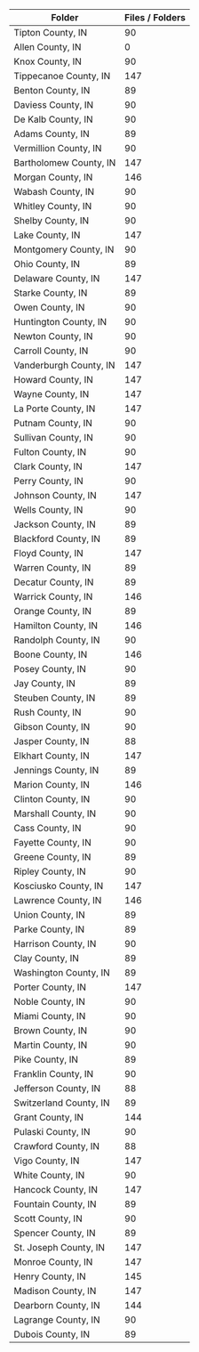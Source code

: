 | Folder                 |   Files / Folders |
|------------------------|-------------------|
| Tipton County, IN      |                90 |
| Allen County, IN       |                 0 |
| Knox County, IN        |                90 |
| Tippecanoe County, IN  |               147 |
| Benton County, IN      |                89 |
| Daviess County, IN     |                90 |
| De Kalb County, IN     |                90 |
| Adams County, IN       |                89 |
| Vermillion County, IN  |                90 |
| Bartholomew County, IN |               147 |
| Morgan County, IN      |               146 |
| Wabash County, IN      |                90 |
| Whitley County, IN     |                90 |
| Shelby County, IN      |                90 |
| Lake County, IN        |               147 |
| Montgomery County, IN  |                90 |
| Ohio County, IN        |                89 |
| Delaware County, IN    |               147 |
| Starke County, IN      |                89 |
| Owen County, IN        |                90 |
| Huntington County, IN  |                90 |
| Newton County, IN      |                90 |
| Carroll County, IN     |                90 |
| Vanderburgh County, IN |               147 |
| Howard County, IN      |               147 |
| Wayne County, IN       |               147 |
| La Porte County, IN    |               147 |
| Putnam County, IN      |                90 |
| Sullivan County, IN    |                90 |
| Fulton County, IN      |                90 |
| Clark County, IN       |               147 |
| Perry County, IN       |                90 |
| Johnson County, IN     |               147 |
| Wells County, IN       |                90 |
| Jackson County, IN     |                89 |
| Blackford County, IN   |                89 |
| Floyd County, IN       |               147 |
| Warren County, IN      |                89 |
| Decatur County, IN     |                89 |
| Warrick County, IN     |               146 |
| Orange County, IN      |                89 |
| Hamilton County, IN    |               146 |
| Randolph County, IN    |                90 |
| Boone County, IN       |               146 |
| Posey County, IN       |                90 |
| Jay County, IN         |                89 |
| Steuben County, IN     |                89 |
| Rush County, IN        |                90 |
| Gibson County, IN      |                90 |
| Jasper County, IN      |                88 |
| Elkhart County, IN     |               147 |
| Jennings County, IN    |                89 |
| Marion County, IN      |               146 |
| Clinton County, IN     |                90 |
| Marshall County, IN    |                90 |
| Cass County, IN        |                90 |
| Fayette County, IN     |                90 |
| Greene County, IN      |                89 |
| Ripley County, IN      |                90 |
| Kosciusko County, IN   |               147 |
| Lawrence County, IN    |               146 |
| Union County, IN       |                89 |
| Parke County, IN       |                89 |
| Harrison County, IN    |                90 |
| Clay County, IN        |                89 |
| Washington County, IN  |                89 |
| Porter County, IN      |               147 |
| Noble County, IN       |                90 |
| Miami County, IN       |                90 |
| Brown County, IN       |                90 |
| Martin County, IN      |                90 |
| Pike County, IN        |                89 |
| Franklin County, IN    |                90 |
| Jefferson County, IN   |                88 |
| Switzerland County, IN |                89 |
| Grant County, IN       |               144 |
| Pulaski County, IN     |                90 |
| Crawford County, IN    |                88 |
| Vigo County, IN        |               147 |
| White County, IN       |                90 |
| Hancock County, IN     |               147 |
| Fountain County, IN    |                89 |
| Scott County, IN       |                90 |
| Spencer County, IN     |                89 |
| St. Joseph County, IN  |               147 |
| Monroe County, IN      |               147 |
| Henry County, IN       |               145 |
| Madison County, IN     |               147 |
| Dearborn County, IN    |               144 |
| Lagrange County, IN    |                90 |
| Dubois County, IN      |                89 |